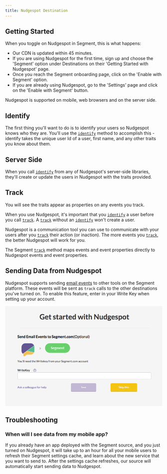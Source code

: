 ```yaml
---
title: Nudgespot Destination
---
```


## Getting Started

When you toggle on Nudgespot in Segment, this is what happens:

+ Our CDN is updated within 45 minutes.
+ If you are using Nudgespot for the first time, sign up and choose the 'Segment' option under Destinations on their 'Getting Started with Nudgespot' page.
+ Once you reach the Segment onboarding page, click on the 'Enable with Segment' option.
+ If you are already using Nudgespot, go to the 'Settings' page and click on the 'Enable with Segment' button.

Nudgespot is supported on mobile, web browsers and on the server side.

## Identify

The first thing you'll want to do is to identify your users so Nudgespot knows who they are. You'll use the [`identify`](/docs/spec/identify/) method to accomplish this - identify takes the unique user Id of a user, first name, and any other traits you know about them.

## Server Side

When you call [`identify`](/docs/spec/identify/) from any of Nudgespot's server-side libraries, they'll create or update the users in Nudgespot with the traits provided.

## Track

You will see the traits appear as properties on any events you track.

When you use Nudgespot, it's important that you [`identify`](/docs/spec/identify/) a user before you call [`track`](/docs/spec/track/). A [`track`](/docs/spec/track/) without an [`identify`](/docs/spec/identify/) won't create a user.

Nudgespot is a communication tool you can use to communicate with your users after you [`track`](/docs/spec/track/) their action (or inaction). The more events you [`track`](/docs/spec/track/), the better Nudgespot will work for you.

The Segment [`track`](/docs/spec/track/) method maps events and event properties directly to Nudgespot events and event properties.


## Sending Data from Nudgespot

Nudgespot supports sending [email events](/docs/spec/email/) to other tools on the Segment platform. These events will be sent as `track` calls to the other destinations you've turned on. To enable this feature, enter in your Write Key when setting up your account.

![Send email events from Nudgespot](images/h911sko8RG.png)

## Troubleshooting

### When will I see data from my mobile app?

If you already have an app deployed with the Segment source, and you just turned on Nudgespot, it will take up to an hour for all your mobile users to refresh their Segment settings cache, and learn about the new service that you want to send to. After the settings cache refreshes, our source will automatically start sending data to Nudgespot.
